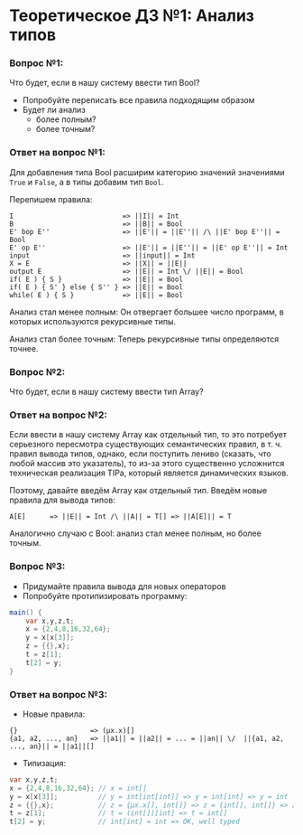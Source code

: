 # Теоретическое ДЗ №1: Анализ типов

### Вопрос №1:

Что будет, если в нашу систему ввести тип Bool?
* Попробуйте переписать все правила подходящим образом
* Будет ли анализ
  * более полным?
  * более точным?

### Ответ на вопрос №1:

Для добавления типа Bool расширим категорию значений значениями `True` и `False`, а в типы добавим тип `Bool`.

Перепишем правила:
```
I                           => ||I|| = Int
B                           => ||B|| = Bool
E' bop E''                  => ||E'|| = ||E''|| /\ ||E' bop E''|| = Bool
E' op E''                   => ||E'|| = ||E''|| = ||E' op E''|| = Int
input                       => ||input|| = Int
X = E                       => ||X|| = ||E||
output E                    => ||E|| = Int \/ ||E|| = Bool
if( E ) { S }               => ||E|| = Bool
if( E ) { S' } else { S'' } => ||E|| = Bool
while( E ) { S }            => ||E|| = Bool
```

Анализ стал менее полным: 
Он отвергает большее число программ, в которых используются рекурсивные типы.

Анализ стал более точным:
Теперь рекурсивные типы определяются точнее.

### Вопрос №2:

Что будет, если в нашу систему ввести тип Array?

### Ответ на вопрос №2:

Если ввести в нашу систему Array как отдельный тип, то это потребует серьезного пересмотра существующих семантических правил, в т. ч. правил вывода типов, однако, если поступить лениво (сказать, что любой массив это указатель), то из-за этого существенно усложнится техническая реализация TIPа, который является динамических языков.

Поэтому, давайте введём Array как отдельный тип. Введём новые правила для вывода типов:
```
A[E]      => ||E|| = Int /\ ||A|| = T[] => ||A[E]|| = T
```

Аналогично случаю с Bool: анализ стал менее полным, но более точным.

### Вопрос №3:

* Придумайте правила вывода для новых операторов
* Попробуйте протипизировать программу:
```c#
main() {
    var x,y,z,t;
    x = {2,4,8,16,32,64};
    y = x[x[3]];
    z = {{},x};
    t = z[1];
    t[2] = y;
}
```

### Ответ на вопрос №3:

* Новые правила:
```
{}                  => (μx.x)[]
{a1, a2, ..., an}   => ||a1|| = ||a2|| = ... = ||an|| \/  ||{a1, a2, ..., an}|| = ||a1||[]
```
* Типизация:
```c#
var x,y,z,t;
x = {2,4,8,16,32,64}; // x = int[]
y = x[x[3]];          // y = int[int[int]] => y = int[int] => y = int
z = {{},x};           // z = {μx.x[], int[]} => z = {int[], int[]} => z = (int[])[]
t = z[1];             // t = (int[])[int] => t = int[]
t[2] = y;             // int[int] = int => OK, well typed
```


